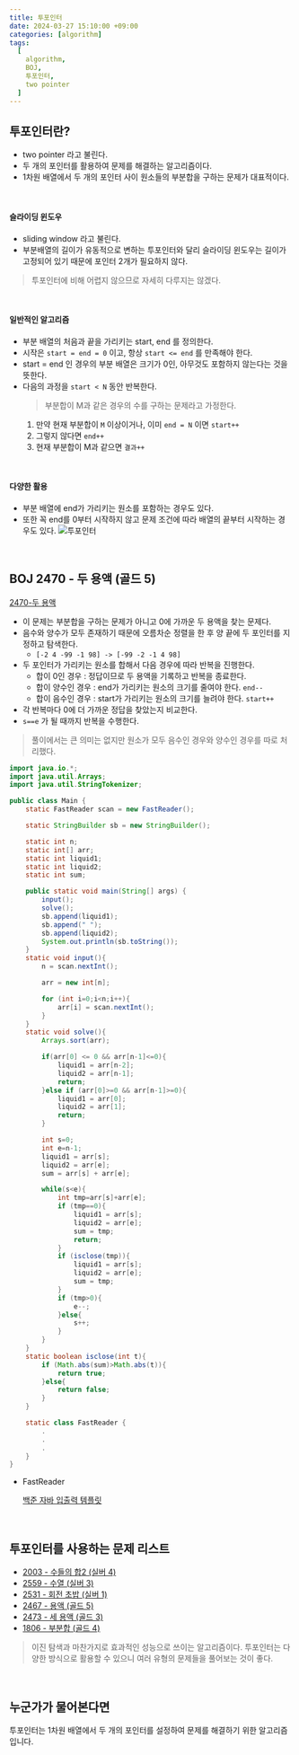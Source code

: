 ```yaml
---
title: 투포인터
date: 2024-03-27 15:10:00 +09:00
categories: [algorithm]
tags:
  [
    algorithm,
    BOJ,
    투포인터,
    two pointer
  ]
---
```


## 투포인터란?
- two pointer 라고 불린다.
- 두 개의 포인터를 활용하여 문제를 해결하는 알고리즘이다.
- 1차원 배열에서 두 개의 포인터 사이 원소들의 부분합을 구하는 문제가 대표적이다.

<br>

#### 슬라이딩 윈도우
- sliding window 라고 불린다.
- 부분배열의 길이가 유동적으로 변하는 투포인터와 달리 슬라이딩 윈도우는 길이가 고정되어 있기 때문에 포인터 2개가 필요하지 않다.

> 투포인터에 비해 어렵지 않으므로 자세히 다루지는 않겠다.

<br>

#### 일반적인 알고리즘
- 부분 배열의 처음과 끝을 가리키는 start, end 를 정의한다.
- 시작은 `start = end = 0` 이고, 항상 `start <= end` 를 만족해야 한다.
- start = end 인 경우의 부분 배열은 크기가 0인, 아무것도 포함하지 않는다는 것을 뜻한다.
- 다음의 과정을 `start < N` 동안 반복한다.
    > 부분합이 M과 같은 경우의 수를 구하는 문제라고 가정한다.
    1. 만약 현재 부분합이 `M` 이상이거나, 이미 `end = N` 이면 `start++`
    2. 그렇지 않다면 `end++`
    3. 현재 부분합이 M과 같으면 `결과++`

<br>

#### 다양한 활용
- 부분 배열에 end가 가리키는 원소를 포함하는 경우도 있다.
- 또한 꼭 end를 0부터 시작하지 않고 문제 조건에 따라 배열의 끝부터 시작하는 경우도 있다.
![투포인터](https://blog.kakaocdn.net/dn/p0PKE/btrMvtuJ8SU/CeVTKtZnhYW5GjR2pmDln1/img.gif)

<br>

## BOJ 2470 - 두 용액 (골드 5)
[2470-두 용액](https://www.acmicpc.net/problem/2470)

- 이 문제는 부분합을 구하는 문제가 아니고 0에 가까운 두 용액을 찾는 문제다.
- 음수와 양수가 모두 존재하기 때문에 오름차순 정렬을 한 후 양 끝에 두 포인터를 지정하고 탐색한다.
    - `[-2 4 -99 -1 98] -> [-99 -2 -1 4 98]`
- 두 포인터가 가리키는 원소를 합해서 다음 경우에 따라 반복을 진행한다.
    - 합이 0인 경우 : 정답이므로 두 용액을 기록하고 반복을 종료한다.
    - 합이 양수인 경우 : end가 가리키는 원소의 크기를 줄여야 한다. `end--`
    - 합이 음수인 경우 : start가 가리키는 원소의 크기를 늘려야 한다. `start++`
- 각 반복마다 0에 더 가까운 정답을 찾았는지 비교한다.
- `s==e` 가 될 때까지 반복을 수행한다.
> 풀이에서는 큰 의미는 없지만 원소가 모두 음수인 경우와 양수인 경우를 따로 처리했다.

```java
import java.io.*;
import java.util.Arrays;
import java.util.StringTokenizer;

public class Main {
    static FastReader scan = new FastReader();

    static StringBuilder sb = new StringBuilder();

    static int n;
    static int[] arr;
    static int liquid1;
    static int liquid2;
    static int sum;

    public static void main(String[] args) {
        input();
        solve();
        sb.append(liquid1);
        sb.append(" ");
        sb.append(liquid2);
        System.out.println(sb.toString());
    }
    static void input(){
        n = scan.nextInt();

        arr = new int[n];

        for (int i=0;i<n;i++){
            arr[i] = scan.nextInt();
        }
    }
    static void solve(){
        Arrays.sort(arr);

        if(arr[0] <= 0 && arr[n-1]<=0){
            liquid1 = arr[n-2];
            liquid2 = arr[n-1];
            return;
        }else if (arr[0]>=0 && arr[n-1]>=0){
            liquid1 = arr[0];
            liquid2 = arr[1];
            return;
        }

        int s=0;
        int e=n-1;
        liquid1 = arr[s];
        liquid2 = arr[e];
        sum = arr[s] + arr[e];

        while(s<e){
            int tmp=arr[s]+arr[e];
            if (tmp==0){
                liquid1 = arr[s];
                liquid2 = arr[e];
                sum = tmp;
                return;
            }
            if (isclose(tmp)){
                liquid1 = arr[s];
                liquid2 = arr[e];
                sum = tmp;
            }
            if (tmp>0){
                e--;
            }else{
                s++;
            }
        }
    }
    static boolean isclose(int t){
        if (Math.abs(sum)>Math.abs(t)){
            return true;
        }else{
            return false;
        }
    }

    static class FastReader {
        .
        .
        .
    }
}
```

- FastReader

    [백준 자바 입출력 템플릿](https://ajroot5685.github.io/posts/%EB%B0%B1%EC%A4%80-%EC%9E%90%EB%B0%94-%EC%9E%85%EC%B6%9C%EB%A0%A5-%ED%85%9C%ED%94%8C%EB%A6%BF/)

<br>

## 투포인터를 사용하는 문제 리스트
- [2003 - 수들의 합2 (실버 4)](https://www.acmicpc.net/problem/2003)
- [2559 - 수열 (실버 3)](https://www.acmicpc.net/problem/2559)
- [2531 - 회전 초밥 (실버 1)](https://www.acmicpc.net/problem/2531)
- [2467 - 용액 (골드 5)](https://www.acmicpc.net/problem/2467)
- [2473 - 세 용액 (골드 3)](https://www.acmicpc.net/problem/2473)
- [1806 - 부분합 (골드 4)](https://www.acmicpc.net/problem/1806)

> 이진 탐색과 마찬가지로 효과적인 성능으로 쓰이는 알고리즘이다.
> 투포인터는 다양한 방식으로 활용할 수 있으니 여러 유형의 문제들을 풀어보는 것이 좋다.

<br>

## 누군가가 물어본다면
<div class="spotlight1">
투포인터는 1차원 배열에서 두 개의 포인터를 설정하여 문제를 해결하기 위한 알고리즘입니다.
</div>